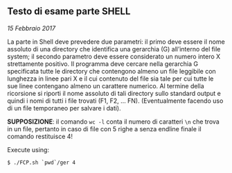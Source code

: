 ## Testo di esame parte SHELL
*15 Febbraio 2017*

La parte in Shell deve prevedere due parametri: il primo deve essere il nome assoluto di una directory che identifica una gerarchia (G) all’interno del file system; il secondo parametro deve essere considerato un numero intero X strettamente positivo. Il programma deve cercare nella gerarchia G specificata tutte le directory che contengono almeno un file leggibile con lunghezza in linee pari  X e il cui contenuto del file sia tale per cui tutte le sue linee contengano almeno un carattere numerico. Al termine della ricorsione si riporti il nome assoluto di tali directory sullo standard output e quindi i nomi di tutti i file trovati (F1, F2, … FN).
(Eventualmente facendo uso di un file temporaneo per salvare i dati).

**SUPPOSIZIONE**: il comando `wc -l` conta il  numero di caratteri `\n` che trova in un file, pertanto in caso di file con 5 righe a senza endline finale il comando restituisce 4!

Execute using:
```console
$ ./FCP.sh `pwd`/ger 4
```